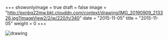 +++
showonlyimage = true 
draft = false 
image = "http://pxnbq22mw.bkt.clouddn.com/context/drawing/IMG_20190909_213326.jpg?imageView2/2/w/220/h/340" 
date = "2015-11-05" 
title = "2015-11-05" 
weight = 0 
+++

![drawing](http://pxnbq22mw.bkt.clouddn.com/context/drawing/IMG_20190909_213326.jpg)  
